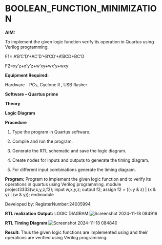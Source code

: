 # BOOLEAN_FUNCTION_MINIMIZATION

**AIM:**

To implement the given logic function verify its operation in Quartus using Verilog programming.

F1= A’B’C’D’+AC’D’+B’CD’+A’BCD+BC’D 

F2=xy’z+x’y’z+w’xy+wx’y+wxy

**Equipment Required:**

Hardware – PCs, Cyclone II , USB flasher

**Software – Quartus prime**

**Theory**

**Logic Diagram**

**Procedure**

1.	Type the program in Quartus software.

2.	Compile and run the program.

3.	Generate the RTL schematic and save the logic diagram.

4.	Create nodes for inputs and outputs to generate the timing diagram.

5.	For different input combinations generate the timing diagram.


**Program:**
Program to implement the given logic function and to verify its operations in quartus using Verilog programming. 
module project3333(w,x,y,z,f2);
input w,x,y,z;
output f2;
assign f2 = ((~y & z) | (x & y) | (w & y));
endmodule

Developed by: RegisterNumber:24005994


**RTL realization**
**Output:**
LOGIC DIAGRAM
![Screenshot 2024-11-18 084919](https://github.com/user-attachments/assets/01a489f2-32ce-4f7a-b3cd-b10d5149aa46)


**RTL**
**Timing Diagram**
![Screenshot 2024-11-18 084840](https://github.com/user-attachments/assets/1abfdc3d-ad46-4b57-8d1e-822374c988e3)

**Result:**
Thus the given logic functions are implemented using and their operations are verified using Verilog programming.


